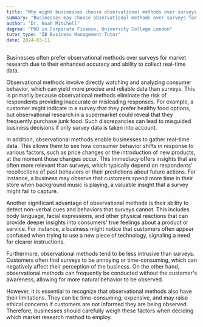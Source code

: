 ```yaml
---
title: "Why might businesses choose observational methods over surveys for their market research?"
summary: "Businesses may choose observational methods over surveys for market research due to their accuracy and real-time data collection."
author: "Dr. Noah Mitchell"
degree: "PhD in Corporate Finance, University College London"
tutor_type: "IB Business Management Tutor"
date: 2024-03-11
---
```


Businesses often prefer observational methods over surveys for market research due to their enhanced accuracy and ability to collect real-time data.

Observational methods involve directly watching and analyzing consumer behavior, which can yield more precise and reliable data than surveys. This is primarily because observational methods eliminate the risk of respondents providing inaccurate or misleading responses. For example, a customer might indicate in a survey that they prefer healthy food options, but observational research in a supermarket could reveal that they frequently purchase junk food. Such discrepancies can lead to misguided business decisions if only survey data is taken into account.

In addition, observational methods enable businesses to gather real-time data. This allows them to see how consumer behavior shifts in response to various factors, such as price changes or the introduction of new products, at the moment those changes occur. This immediacy offers insights that are often more relevant than surveys, which typically depend on respondents' recollections of past behaviors or their predictions about future actions. For instance, a business may observe that customers spend more time in their store when background music is playing, a valuable insight that a survey might fail to capture.

Another significant advantage of observational methods is their ability to detect non-verbal cues and behaviors that surveys cannot. This includes body language, facial expressions, and other physical reactions that can provide deeper insights into consumers' true feelings about a product or service. For instance, a business might notice that customers often appear confused when trying to use a new piece of technology, signaling a need for clearer instructions.

Furthermore, observational methods tend to be less intrusive than surveys. Customers often find surveys to be annoying or time-consuming, which can negatively affect their perception of the business. On the other hand, observational methods can frequently be conducted without the customer's awareness, allowing for more natural behavior to be observed.

However, it is essential to recognize that observational methods also have their limitations. They can be time-consuming, expensive, and may raise ethical concerns if customers are not informed they are being observed. Therefore, businesses should carefully weigh these factors when deciding which market research method to employ.
    
